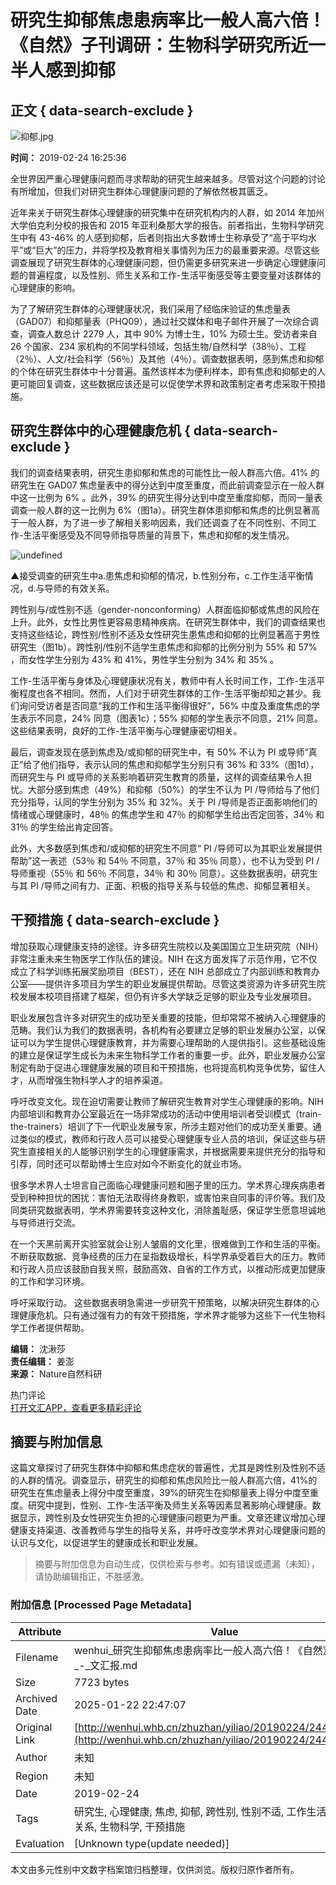 # 研究生抑郁焦虑患病率比一般人高六倍！《自然》子刊调研：生物科学研究所近一半人感到抑郁

## 正文 { data-search-exclude }


![抑郁.jpg](http://wenhui.whb.cn/u/cms/www/201902/241506538log.jpg)

**时间：** 2019-02-24 16:25:36

全世界因严重心理健康问题而寻求帮助的研究生越来越多。尽管对这个问题的讨论有所增加，但我们对研究生群体心理健康问题的了解依然极其匮乏。

近年来关于研究生群体心理健康的研究集中在研究机构内的人群，如 2014 年加州大学伯克利分校的报告和 2015 年亚利桑那大学的报告。前者指出，生物科学研究生中有 43-46% 的人感到抑郁，后者则指出大多数博士生称承受了“高于平均水平”或“巨大”的压力，并将学校及教育相关事情列为压力的最重要来源。尽管这些调查展现了研究生群体的心理健康问题，但仍需更多研究来进一步确定心理健康问题的普遍程度，以及性别、师生关系和工作-生活平衡感受等主要变量对该群体的心理健康的影响。

为了了解研究生群体的心理健康状况，我们采用了经临床验证的焦虑量表（GAD07）和抑郁量表（PHQ09），通过社交媒体和电子邮件开展了一次综合调查，调查人数总计 2279 人，其中 90% 为博士生，10% 为硕士生。受访者来自 26 个国家、234 家机构的不同学科领域，包括生物/自然科学（38％）、工程（2％）、人文/社会科学（56％）及其他（4％）。调查数据表明，感到焦虑和抑郁的个体在研究生群体中十分普遍。虽然该样本为便利样本，即有焦虑和抑郁史的人更可能回复调查，这些数据应该还是可以促使学术界和政策制定者考虑采取干预措施。

## 研究生群体中的心理健康危机 { data-search-exclude }

我们的调查结果表明，研究生患抑郁和焦虑的可能性比一般人群高六倍。41% 的研究生在 GAD07 焦虑量表中的得分达到中度至重度，而此前调查显示在一般人群中这一比例为 6% 。此外，39% 的研究生得分达到中度至重度抑郁，而同一量表调查一般人群的这一比例为 6%（图1a）。研究生群体患抑郁和焦虑的比例显著高于一般人群，为了进一步了解相关影响因素，我们还调查了在不同性别、不同工作-生活平衡感受及不同导师指导质量的背景下，焦虑和抑郁的发生情况。

![undefined](http://wenhui.whb.cn/u/cms/www/201902/24150414fkvw.jpg)

▲接受调查的研究生中a.患焦虑和抑郁的情况，b.性别分布，c.工作生活平衡情况，d.与导师的有效关系。

跨性别与/或性别不适（gender-nonconforming）人群面临抑郁或焦虑的风险在上升。此外，女性比男性更容易患精神疾病。在研究生群体中，我们的调查结果也支持这些结论，跨性别/性别不适及女性研究生患焦虑和抑郁的比例显著高于男性研究生（图1b）。跨性别/性别不适学生患焦虑和抑郁的比例分别为 55% 和 57% ，而女性学生分别为 43% 和 41%，男性学生分别为 34% 和 35% 。

工作-生活平衡与身体及心理健康状况有关，教师中有人长时间工作，工作-生活平衡程度也各不相同。然而，人们对于研究生群体的工作-生活平衡却知之甚少。我们询问受访者是否同意“我的工作和生活平衡得很好”，56% 中度及重度焦虑的学生表示不同意，24% 同意（图表1c）；55% 抑郁的学生表示不同意，21% 同意。这些结果表明，良好的工作-生活平衡与心理健康密切相关。

最后，调查发现在感到焦虑及/或抑郁的研究生中，有 50% 不认为 PI 或导师“真正”给了他们指导，表示认同的焦虑和抑郁学生分别只有 36% 和 33%（图1d），而研究生与 PI 或导师的关系影响着研究生教育的质量，这样的调查结果令人担忧。大部分感到焦虑（49%）和抑郁（50%）的学生不认为 PI /导师给与了他们充分指导，认同的学生分别为 35% 和 32%。关于 PI /导师是否正面影响他们的情绪或心理健康时，48％ 的焦虑学生和 47％ 的抑郁学生给出否定回答，34％ 和 31％ 的学生给出肯定回答。

此外，大多数感到焦虑和/或抑郁的研究生不同意“ PI /导师可以为其职业发展提供帮助”这一表述（53％ 和 54％ 不同意，37％ 和 35％ 同意），也不认为受到 PI /导师重视（55％ 和 56％ 不同意，34％ 和 30％ 同意）。这些数据表明，研究生与其 PI /导师之间有力、正面、积极的指导关系与较低的焦虑、抑郁显著相关。

## 干预措施 { data-search-exclude }

增加获取心理健康支持的途径。许多研究生院校以及美国国立卫生研究院（NIH）非常注重未来生物医学工作队伍的建设。NIH 在这方面发挥了示范作用，它不仅成立了科学训练拓展奖励项目（BEST），还在 NIH 总部成立了内部训练和教育办公室——提供许多项目为学生的职业发展提供帮助。尽管这类资源为许多研究生院校发展本校项目搭建了框架，但仍有许多大学缺乏足够的职业及专业发展项目。

职业发展包含许多对研究生的成功至关重要的技能，但却常常不被纳入心理健康的范畴。我们认为我们的数据表明，各机构有必要建立足够的职业发展办公室，以保证可以为学生提供心理健康教育，并为需要心理帮助的人提供指引。这些基础设施的建立是保证学生成长为未来生物科学工作者的重要一步。此外，职业发展办公室制定有助于促进心理健康发展的项目和干预措施，也将提高机构竞争优势，留住人才，从而增强生物科学人才的培养渠道。

呼吁改变文化。现在迫切需要让教师了解研究生教育对学生心理健康的影响。NIH 内部培训和教育办公室最近在一场非常成功的活动中使用培训者受训模式（train-the-trainers）培训了下一代职业发展专家，所涉主题对他们的成功至关重要。通过类似的模式，教师和行政人员可以接受心理健康专业人员的培训，保证这些与研究生直接相关的人能够识别学生的心理健康需求，并根据需要来提供充分的指导和引荐，同时还可以帮助博士生应对如今不断变化的就业市场。

很多学术界人士坦言自己面临心理健康问题和圈子里的压力。学术界心理疾病患者受到种种担忧的困扰：害怕无法取得终身教职，或害怕来自同事的评价等。我们及同类研究数据表明，学术界需要转变这种文化，消除羞耻感，保证学生愿意坦诚地与导师进行交流。

在一个天黑前离开实验室就会让别人皱眉的文化里，很难做到工作和生活的平衡。不断获取数据、竞争经费的压力在呈指数级增长，科学界承受着巨大的压力。教师和行政人员应该鼓励自我关照，鼓励高效、自省的工作方式，以推动形成更加健康的工作和学习环境。

呼吁采取行动。 这些数据表明急需进一步研究干预策略，以解决研究生群体的心理健康危机。只有通过强有力的有效干预措施，学术界才能够为这些下一代生物科学工作者提供帮助。

**编辑：** 沈湫莎  
**责任编辑：** 姜澎  
**来源：** Nature自然科研  

热门评论  
[打开文汇APP，查看更多精彩评论](http://a.app.qq.com/o/simple.jsp?pkgname=com.wenhui.ebook)
<!-- tcd_original_link http://wenhui.whb.cn/zhuzhan/yiliao/20190224/244129.html -->


## 摘要与附加信息

<!-- tcd_abstract -->
这篇文章探讨了研究生群体中抑郁和焦虑症状的普遍性，尤其是跨性别及性别不适的人群的情况。调查显示，研究生的抑郁和焦虑风险比一般人群高六倍，41%的研究生在焦虑量表上得分中度至重度，39%的研究生在抑郁量表上得分中度至重度。研究中提到，性别、工作-生活平衡及师生关系等因素显著影响心理健康。数据显示，跨性别及女性研究生负担的心理健康问题更为严重。文章还建议增加心理健康支持渠道、改善教师与学生的指导关系，并呼吁改变学术界对心理健康问题的认识与文化，以促进学生的健康成长和职业发展。
<!-- tcd_abstract_end -->

> 摘要与附加信息为自动生成，仅供检索与参考。如有错误或遗漏（未知），请协助编辑指正，不胜感激。

### 附加信息 [Processed Page Metadata]

| Attribute       | Value                                  |
|-----------------|----------------------------------------|
| Filename        | wenhui_研究生抑郁焦虑患病率比一般人高六倍！《自然》子刊调研_-_文汇报.md                             |
| Size            | 7723 bytes                           |
| Archived Date   | 2025-01-22 22:47:07                             |
| Original Link   | [http://wenhui.whb.cn/zhuzhan/yiliao/20190224/244129.html](http://wenhui.whb.cn/zhuzhan/yiliao/20190224/244129.html)                       |
| Author          | 未知                               |
| Region          | 未知                               |
| Date            | 2019-02-24                                 |
| Tags            | 研究生, 心理健康, 焦虑, 抑郁, 跨性别, 性别不适, 工作生活平衡, 师生关系, 生物科学, 干预措施                                 |
| Evaluation            | [Unknown type(update needed)]                                 |
<!-- tcd_table_end -->

本文由多元性别中文数字档案馆归档整理，仅供浏览。版权归原作者所有。
